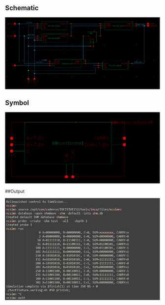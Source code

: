 ## Schematic

![DataPath](eight_bit_adder_schem_rev1.png)

## Symbol

![DataPath](eight_bit_adder_symbol_rev1.png)

##Output

![DataPath](eight_bit_adder_simout_rev1.png)

